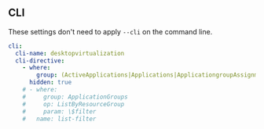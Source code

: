 ## CLI

These settings don't need to apply `--cli` on the command line.

```yaml $(cli)
cli:
  cli-name: desktopvirtualization
  cli-directive:
    - where:
        group: (ActiveApplications|Applications|ApplicationgroupAssignments|Desktops|SessionHosts|StartMenuItems|UserSessions)
      hidden: true
    # - where:
    #     group: ApplicationGroups
    #     op: ListByResourceGroup
    #     param: \$filter
    #   name: list-filter
```
